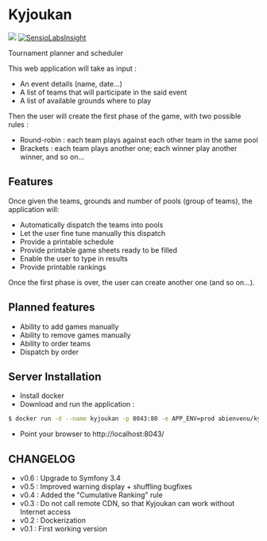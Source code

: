 Kyjoukan
========
[![](https://images.microbadger.com/badges/image/abienvenu/kyjoukan.svg)](https://microbadger.com/images/abienvenu/kyjoukan "Docker image")
[![SensioLabsInsight](https://insight.sensiolabs.com/projects/c04af8c2-5229-48b3-884a-2e7aa6b7c9d6/mini.png)](https://insight.sensiolabs.com/projects/c04af8c2-5229-48b3-884a-2e7aa6b7c9d6)

Tournament planner and scheduler

This web application will take as input :
- An event details (name, date...)
- A list of teams that will participate in the said event
- A list of available grounds where to play

Then the user will create the first phase of the game, with two possible rules :
- Round-robin : each team plays against each other team in the same pool
- Brackets : each team plays another one; each winner play another winner, and so on...

Features
--------

Once given the teams, grounds and number of pools (group of teams), the application will:
- Automatically dispatch the teams into pools
- Let the user fine tune manually this dispatch
- Provide a printable schedule
- Provide printable game sheets ready to be filled
- Enable the user to type in results
- Provide printable rankings

Once the first phase is over, the user can create another one (and so on...).

Planned features
----------------
- Ability to add games manually
- Ability to remove games manually
- Ability to order teams
- Dispatch by order

Server Installation
-------------------

* Install docker
* Download and run the application :
```bash
$ docker run -d --name kyjoukan -p 8043:80 -e APP_ENV=prod abienvenu/kyjoukan
```
* Point your browser to http://localhost:8043/

CHANGELOG
---------
* v0.6 : Upgrade to Symfony 3.4
* v0.5 : Improved warning display + shuffling bugfixes
* v0.4 : Added the "Cumulative Ranking" rule
* v0.3 : Do not call remote CDN, so that Kyjoukan can work without Internet access
* v0.2 : Dockerization
* v0.1 : First working version
